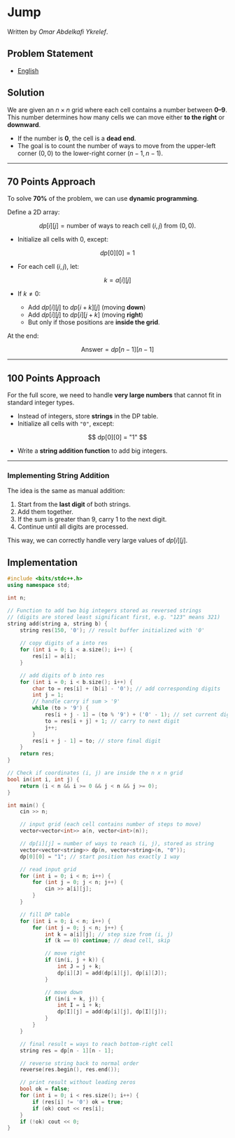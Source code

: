 # Jump

Written by _Omar Abdelkafi Ykrelef_.


## Problem Statement

- [English](statements/jump.pdf)

## Solution


We are given an $n \times n$ grid where each cell contains a number between **0–9**.
This number determines how many cells we can move either **to the right** or **downward**.

* If the number is **0**, the cell is a **dead end**.
* The goal is to count the number of ways to move from the upper-left corner $(0,0)$ to the lower-right corner $(n-1,n-1)$.

---

## 70 Points Approach

To solve **70%** of the problem, we can use **dynamic programming**.

Define a 2D array:

$$
dp[i][j] = \text{number of ways to reach cell } (i,j) \text{ from } (0,0).
$$

* Initialize all cells with $0$, except:

$$
dp[0][0] = 1
$$

* For each cell $(i,j)$, let:

$$
k = a[i][j]
$$

* If $k \neq 0$:

  * Add $dp[i][j]$ to $dp[i+k][j]$ (moving **down**)
  * Add $dp[i][j]$ to $dp[i][j+k]$ (moving **right**)
  * But only if those positions are **inside the grid**.

At the end:

$$
\text{Answer} = dp[n-1][n-1]
$$

---

## 100 Points Approach

For the full score, we need to handle **very large numbers** that cannot fit in standard integer types.

* Instead of integers, store **strings** in the DP table.
* Initialize all cells with `"0"`, except:

$$
dp[0][0] = "1"
$$

* Write a **string addition function** to add big integers.

---

### Implementing String Addition

The idea is the same as manual addition:

1. Start from the **last digit** of both strings.
2. Add them together.
3. If the sum is greater than 9, carry 1 to the next digit.
4. Continue until all digits are processed.

This way, we can correctly handle very large values of $dp[i][j]$.


## Implementation

```cpp
#include <bits/stdc++.h>
using namespace std;

int n;

// Function to add two big integers stored as reversed strings
// (digits are stored least significant first, e.g. "123" means 321)
string add(string a, string b) {
    string res(150, '0'); // result buffer initialized with '0'
    
    // copy digits of a into res
    for (int i = 0; i < a.size(); i++) {
        res[i] = a[i];
    }

    // add digits of b into res
    for (int i = 0; i < b.size(); i++) {
        char to = res[i] + (b[i] - '0'); // add corresponding digits
        int j = 1;
        // handle carry if sum > '9'
        while (to > '9') {
            res[i + j - 1] = (to % '9') + ('0' - 1); // set current digit
            to = res[i + j] + 1; // carry to next digit
            j++;
        }
        res[i + j - 1] = to; // store final digit
    }
    return res;
}

// Check if coordinates (i, j) are inside the n x n grid
bool in(int i, int j) {
    return (i < n && i >= 0 && j < n && j >= 0);
}

int main() {
    cin >> n;

    // input grid (each cell contains number of steps to move)
    vector<vector<int>> a(n, vector<int>(n));

    // dp[i][j] = number of ways to reach (i, j), stored as string
    vector<vector<string>> dp(n, vector<string>(n, "0"));
    dp[0][0] = "1"; // start position has exactly 1 way

    // read input grid
    for (int i = 0; i < n; i++) {
        for (int j = 0; j < n; j++) {
            cin >> a[i][j];
        }
    }

    // fill DP table
    for (int i = 0; i < n; i++) {
        for (int j = 0; j < n; j++) {
            int k = a[i][j]; // step size from (i, j)
            if (k == 0) continue; // dead cell, skip

            // move right
            if (in(i, j + k)) {
                int J = j + k;
                dp[i][J] = add(dp[i][j], dp[i][J]);
            }

            // move down
            if (in(i + k, j)) {
                int I = i + k;
                dp[I][j] = add(dp[i][j], dp[I][j]);
            }
        }
    }

    // final result = ways to reach bottom-right cell
    string res = dp[n - 1][n - 1];

    // reverse string back to normal order
    reverse(res.begin(), res.end());

    // print result without leading zeros
    bool ok = false;
    for (int i = 0; i < res.size(); i++) {
        if (res[i] != '0') ok = true;
        if (ok) cout << res[i];
    }
    if (!ok) cout << 0;
}
```
